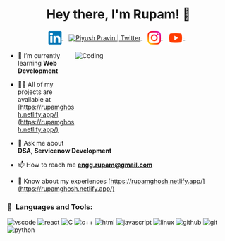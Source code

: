 <h1 align="center">Hey there, I'm Rupam! 👋</h1>
<p align="center">
<a href="https://www.linkedin.com/in/grupam" target="_blank">
   <img align="center" alt="Piyush Pravin | Linkedin" width="30px" src="https://github.com/GhoshRupam/GhoshRupam/blob/main/Linkedin.svg" />
  </a>&nbsp;&nbsp;
<a href="https://twitter.com/RupamGh22481498" target="_blank">
    <img align="center" alt="Piyush Pravin | Twitter" width="30px" src="https://github.com/piyushP7pravin/piyushP7pravin/blob/master/Twitter.svg" />
  </a>&nbsp;&nbsp;
<a href="https://www.instagram.com/rupam1.0" target="_blank">
    <img align="center" alt="Piyush Pravin | Instagram" width="30px" src="https://github.com/GhoshRupam/GhoshRupam/blob/main/Instagram.svg"  />
  </a>&nbsp;&nbsp;
<a href="https://www.youtube.com/channel/UCVz_lDISBaYDUJwm8ze5R1g" target="_blank">
    <img align="center" alt="Piyush Pravin | Instagram" width="35px" src="https://github.com/GhoshRupam/GhoshRupam/blob/main/icons8-youtube.svg" />
  </a>&nbsp;&nbsp;
</p>
<img align="right" alt="Coding" height = "200" width="350" src="https://cdn.dribbble.com/users/1162077/screenshots/3848914/programmer.gif">

- 🌱 I’m currently learning **Web Development**

- 👨‍💻 All of my projects are available at [https://rupamghosh.netlify.app/](https://rupamghosh.netlify.app/)

- 💬 Ask me about **DSA, Servicenow Development**

- 📫 How to reach me **engg.rupam@gmail.com**

- 📄 Know about my experiences [https://rupamghosh.netlify.app/](https://rupamghosh.netlify.app/)

<h3 align="left">🚀 &nbsp;Languages and Tools:</h3>
<p align="left">
<img src="https://cdn.jsdelivr.net/gh/devicons/devicon/icons/vscode/vscode-original.svg" alt="vscode" width="30" height="30"/>
<img src="https://cdn.jsdelivr.net/gh/devicons/devicon/icons/react/react-original.svg" alt="react" width="40" height="30"/>
<img src="https://cdn.jsdelivr.net/gh/devicons/devicon/icons/c/c-original.svg" alt="C" width="30" height="30"/>
<img src="https://cdn.jsdelivr.net/gh/devicons/devicon/icons/cplusplus/cplusplus-original.svg" alt="c++" width="30" height="30"/>
<img src="https://cdn.jsdelivr.net/gh/devicons/devicon/icons/html5/html5-original.svg" alt="html" alt="html"  width="30" height="30"/>
<img src="https://cdn.jsdelivr.net/gh/devicons/devicon/icons/javascript/javascript-original.svg"  alt="javascript" width="30" height="30"/>
<img src="https://cdn.jsdelivr.net/gh/devicons/devicon/icons/linux/linux-original.svg" alt="linux"  width="30" height="30"/>
<img src="https://cdn.jsdelivr.net/gh/devicons/devicon/icons/github/github-original.svg" alt="github"  width="30" height="30"/>
<img src="https://cdn.jsdelivr.net/gh/devicons/devicon/icons/git/git-original.svg" alt="git" width="30" height="30"/>
<img src="https://cdn.jsdelivr.net/gh/devicons/devicon/icons/python/python-original.svg" alt="python" width="30" height="30" />
</p>
